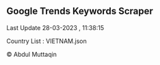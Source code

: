 

## Google Trends Keywords Scraper 
 
Last Update 28-03-2023 , 11:38:15

Country List :
VIETNAM.json



© Abdul Muttaqin 
